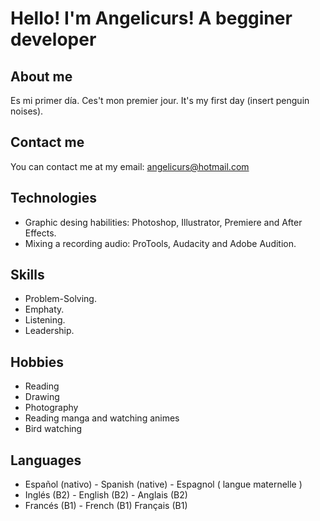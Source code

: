 # Hello! I'm Angelicurs! A begginer developer

## About me
Es mi primer día. Ces't mon premier jour. It's my first day (insert penguin noises).

## Contact me
You can contact me at my email: angelicurs@hotmail.com

## Technologies
- Graphic desing habilities: Photoshop, Illustrator, Premiere and After Effects.
- Mixing a recording audio: ProTools, Audacity and Adobe Audition.

## Skills
- Problem-Solving.
- Emphaty.
- Listening.
- Leadership.

## Hobbies

- Reading
- Drawing
- Photography
- Reading manga and watching animes
- Bird watching

## Languages
- Español (nativo) - Spanish (native) - Espagnol ( langue maternelle )
- Inglés (B2) - English (B2) - Anglais (B2)
- Francés (B1) - French (B1) Français (B1)